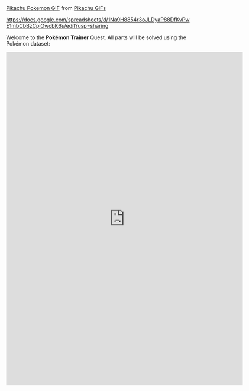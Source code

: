 <div class="tenor-gif-embed" data-postid="15307851" data-share-method="host" data-width="100%" data-aspect-ratio="1.7978339350180503"><a href="https://tenor.com/view/pikachu-pokemon-happy-many-pikachus-celebrating-gif-15307851">Pikachu Pokemon GIF</a> from <a href="https://tenor.com/search/pikachu-gifs">Pikachu GIFs</a></div><script type="text/javascript" async src="https://tenor.com/embed.js"></script>

https://docs.google.com/spreadsheets/d/1Na9H8854r3oJLDyaP88DfKvPwE1mbCbBzCpiOwcbK6s/edit?usp=sharing

Welcome to the **Pokémon Trainer** Quest. All parts will be solved using the Pokémon dataset: 
<p align="center">
  <iframe src="https://docs.google.com/forms/d/e/1FAIpQLSfk2NOf0c1TbPgwz1228WEwq3Kh5jEY0dkLkD3nmX-rhLdYwQ/viewform?embedded=true" width="640" height="900" frameborder="0" marginheight="0" marginwidth="0">Loading…</iframe>
</p>
